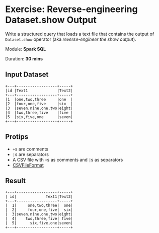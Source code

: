 # Exercise: Reverse-engineering Dataset.show Output

Write a structured query that loads a text file that contains the output of `Dataset.show` operator (aka _reverse-engineer the show output_).

Module: **Spark SQL**

Duration: **30 mins**

## Input Dataset

```text
+---+------------------+-----+
|id |Text1             |Text2|
+---+------------------+-----+
|1  |one,two,three     |one  |
|2  |four,one,five     |six  |
|3  |seven,nine,one,two|eight|
|4  |two,three,five    |five |
|5  |six,five,one      |seven|
+---+------------------+-----+
```

## Protips

* `+`s are comments
* `|`s are separators
* A CSV file with `+`s as comments and `|`s as separators
* [CSVFileFormat](https://jaceklaskowski.gitbooks.io/mastering-spark-sql/spark-sql-CSVFileFormat.html)

## Result

```text
+---+------------------+-----+
| id|             Text1|Text2|
+---+------------------+-----+
|  1|     one,two,three|  one|
|  2|     four,one,five|  six|
|  3|seven,nine,one,two|eight|
|  4|    two,three,five| five|
|  5|      six,five,one|seven|
+---+------------------+-----+
```

<!--

// Solution 1
val in = spark
  .read
  .textFile("input.csv")
  .filter(!($"value" startsWith "+"))
  .select(split($"value", "[|]"))
  .as[Seq[String]]
  .map(ss => ss.map(_.trim))
  .map { case Seq(_,a,b,c,_) => s"$a|$b|$c" }
scala> in.show(false)
+--------------------------+
|value                     |
+--------------------------+
|id|Text1|Text2            |
|1|one,two,three|one       |
|2|four,one,five|six       |
|3|seven,nine,one,two|eight|
|4|two,three,five|five     |
|5|six,five,one|seven      |
+--------------------------+

val s = spark
  .read
  .option("header", true)
  .option("sep", "|")
  .csv(in)
scala> s.show
+---+------------------+-----+
| id|             Text1|Text2|
+---+------------------+-----+
|  1|     one,two,three|  one|
|  2|     four,one,five|  six|
|  3|seven,nine,one,two|eight|
|  4|    two,three,five| five|
|  5|      six,five,one|seven|
+---+------------------+-----+

// Solution 2
val data = spark.read
  .textFile("exercise.txt")
  .filter(_.startsWith("|"))
  .map(_.substring(1))
  .map(_.split('|'))
val headers = data.head.map(_.trim)
def onlyNumbers(colName: String) = !(col(colName) startsWith colName)
val onlyNumbersInFirstColumn = onlyNumbers(headers.head)
val s = data
  .select(headers.indices.map(idx => 'value(idx) as headers(idx)): _*)
  .filter(onlyNumbersInFirstColumn)

// Solution 3
val rawInput = spark
  .read
  .option("comment", "+")
  .option("delimiter", "|")
  .option("header", true)
  .option("ignoreLeadingWhiteSpace", true)
  .option("ignoreTrailingWhiteSpace", true)
  .csv("exercise.txt")
val headersToDrop = rawInput.columns.filter(_ startsWith "_c")
val s = rawInput.drop(headersToDrop: _*)

// Solution 4: foldLeft
// FIXME
-->
